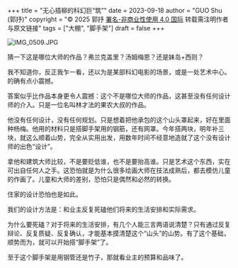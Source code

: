 +++
title = "无心插柳的科幻巨“筑”"
date = 2023-09-18
author = "GUO Shu (郭抒)"
copyright = "© 2025 郭抒 [署名-非商业性使用 4.0 国际](https://creativecommons.org/licenses/by-nc/4.0/) 转载需注明作者与原文链接"
tags = ["大棚", "脚手架"]
draft = false
+++

![IMG_0509.JPG](/images/2023-09-18-wuxinchaliu/IMG_0509.JPG)

猜一下这是哪位大师的作品？弗兰克盖里？汤姆梅恩？还是妹岛+西则？

我不知道你，反正我乍一看，还以为是某部科幻电影的场景，或是一处艺术中心。的确有点小震撼。

答案似乎比作品本身更令人震撼：这个不是哪位大师的作品，这甚至没有任何设计师的介入。只是一位名叫林才法的果农大叔的作品。

他没有任何设计，没有任何规划。只是想着把他承包的这个山头罩起来，好在里面种杨梅。他用的材料只是搭脚手架用的钢筋，还有网罩。今年搭两块，明年补三块，就这么顺着山势，完全从实用出发，用数年时间不经意地造就了这个没有设计师的出色“设计”。

拿他和建筑大师比较，不是要贬低谁，也不是要抬高谁。只是艺术这个东西，实在可出自任何人之手。这恐怕就是为什么很多绘画大师在技法成熟后，都去模仿儿童的作画了。儿童和大师的差别，恐怕只是偶然和必然的转换。

住家的设计恐怕也是如此。

我们的设计方法是：和业主反复死磕他们将来的生活安排和实际需求。

为什么要死磕？对于将来的生活安排，有几个人能三言两语说清楚？只有通过反复辩论、反复质疑、反复确认，才能基本摸清楚这个“山头”的山势。有了这个基础，顺势而为，就可以开始搭“脚手架”了。

至于这个脚手架是用钢管还是竹子，那就看业主的预算和品味了。

